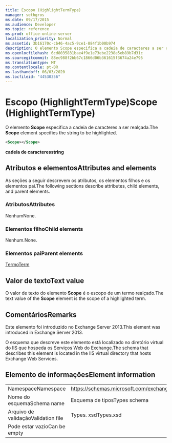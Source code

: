 ```yaml
---
title: Escopo (HighlightTermType)
manager: sethgros
ms.date: 09/17/2015
ms.audience: Developer
ms.topic: reference
ms.prod: office-online-server
localization_priority: Normal
ms.assetid: 3b16170c-cb46-4ac5-9ce1-884f1b00b974
description: O elemento Scope especifica a cadeia de caracteres a ser realçada.
ms.openlocfilehash: 6cd8035831bae4f9e1e73ebe2238e5eb89b7d31c
ms.sourcegitcommit: 88ec988f2bb67c1866d06b361615f3674a24e795
ms.translationtype: MT
ms.contentlocale: pt-BR
ms.lasthandoff: 06/03/2020
ms.locfileid: "44530356"
---
```

# <a name="scope-highlighttermtype"></a><span data-ttu-id="20586-103">Escopo (HighlightTermType)</span><span class="sxs-lookup"><span data-stu-id="20586-103">Scope (HighlightTermType)</span></span>

<span data-ttu-id="20586-104">O elemento **Scope** especifica a cadeia de caracteres a ser realçada.</span><span class="sxs-lookup"><span data-stu-id="20586-104">The **Scope** element specifies the string to be highlighted.</span></span> 
  
```XML
<Scope></Scope>
```

 <span data-ttu-id="20586-105">**cadeia de caracteres**</span><span class="sxs-lookup"><span data-stu-id="20586-105">**string**</span></span>
## <a name="attributes-and-elements"></a><span data-ttu-id="20586-106">Atributos e elementos</span><span class="sxs-lookup"><span data-stu-id="20586-106">Attributes and elements</span></span>

<span data-ttu-id="20586-107">As seções a seguir descrevem os atributos, os elementos filhos e os elementos pai.</span><span class="sxs-lookup"><span data-stu-id="20586-107">The following sections describe attributes, child elements, and parent elements.</span></span>
  
### <a name="attributes"></a><span data-ttu-id="20586-108">Atributos</span><span class="sxs-lookup"><span data-stu-id="20586-108">Attributes</span></span>

<span data-ttu-id="20586-109">Nenhum</span><span class="sxs-lookup"><span data-stu-id="20586-109">None.</span></span>
  
### <a name="child-elements"></a><span data-ttu-id="20586-110">Elementos filho</span><span class="sxs-lookup"><span data-stu-id="20586-110">Child elements</span></span>

<span data-ttu-id="20586-111">Nenhum.</span><span class="sxs-lookup"><span data-stu-id="20586-111">None.</span></span>
  
### <a name="parent-elements"></a><span data-ttu-id="20586-112">Elementos pai</span><span class="sxs-lookup"><span data-stu-id="20586-112">Parent elements</span></span>

[<span data-ttu-id="20586-113">Termo</span><span class="sxs-lookup"><span data-stu-id="20586-113">Term</span></span>](term.md)
  
## <a name="text-value"></a><span data-ttu-id="20586-114">Valor de texto</span><span class="sxs-lookup"><span data-stu-id="20586-114">Text value</span></span>

<span data-ttu-id="20586-115">O valor de texto do elemento **Scope** é o escopo de um termo realçado.</span><span class="sxs-lookup"><span data-stu-id="20586-115">The text value of the **Scope** element is the scope of a highlighted term.</span></span> 
  
## <a name="remarks"></a><span data-ttu-id="20586-116">Comentários</span><span class="sxs-lookup"><span data-stu-id="20586-116">Remarks</span></span>

<span data-ttu-id="20586-117">Este elemento foi introduzido no Exchange Server 2013.</span><span class="sxs-lookup"><span data-stu-id="20586-117">This element was introduced in Exchange Server 2013.</span></span>
  
<span data-ttu-id="20586-118">O esquema que descreve este elemento está localizado no diretório virtual do IIS que hospeda os Serviços Web do Exchange.</span><span class="sxs-lookup"><span data-stu-id="20586-118">The schema that describes this element is located in the IIS virtual directory that hosts Exchange Web Services.</span></span>
  
## <a name="element-information"></a><span data-ttu-id="20586-119">Elemento de informações</span><span class="sxs-lookup"><span data-stu-id="20586-119">Element information</span></span>

|||
|:-----|:-----|
|<span data-ttu-id="20586-120">Namespace</span><span class="sxs-lookup"><span data-stu-id="20586-120">Namespace</span></span>  <br/> |https://schemas.microsoft.com/exchange/services/2006/types  <br/> |
|<span data-ttu-id="20586-121">Nome do esquema</span><span class="sxs-lookup"><span data-stu-id="20586-121">Schema name</span></span>  <br/> |<span data-ttu-id="20586-122">Esquema de tipos</span><span class="sxs-lookup"><span data-stu-id="20586-122">Types schema</span></span>  <br/> |
|<span data-ttu-id="20586-123">Arquivo de validação</span><span class="sxs-lookup"><span data-stu-id="20586-123">Validation file</span></span>  <br/> |<span data-ttu-id="20586-124">Types. xsd</span><span class="sxs-lookup"><span data-stu-id="20586-124">Types.xsd</span></span>  <br/> |
|<span data-ttu-id="20586-125">Pode estar vazio</span><span class="sxs-lookup"><span data-stu-id="20586-125">Can be empty</span></span>  <br/> ||
   

